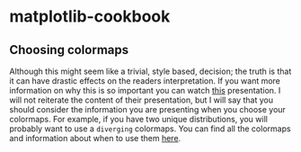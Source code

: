 # matplotlib-cookbook



## Choosing colormaps

Although this might seem like a trivial, style based, decision; the truth is that it can have drastic effects on the readers interpretation. If you want more information on why this is so important you can watch [this](https://www.youtube.com/watch?v=xAoljeRJ3lU) presentation. I will not reiterate the content of their presentation, but I will say that you should consider the information you are presenting when you choose your colormaps. For example, if you have two unique distributions, you will probably want to use a `diverging` colormaps. You can find all the colormaps and information about when to use them [here](https://matplotlib.org/stable/tutorials/colors/colormaps.html).